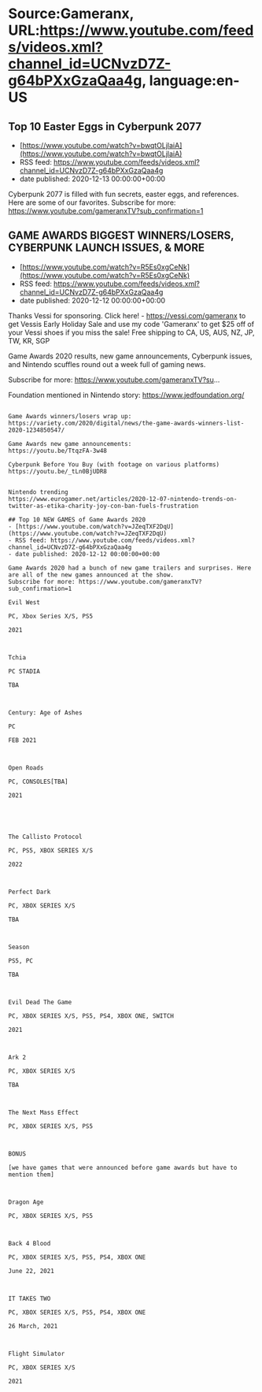 # Source:Gameranx, URL:https://www.youtube.com/feeds/videos.xml?channel_id=UCNvzD7Z-g64bPXxGzaQaa4g, language:en-US

## Top 10 Easter Eggs in Cyberpunk 2077
 - [https://www.youtube.com/watch?v=bwqtOLjlaiA](https://www.youtube.com/watch?v=bwqtOLjlaiA)
 - RSS feed: https://www.youtube.com/feeds/videos.xml?channel_id=UCNvzD7Z-g64bPXxGzaQaa4g
 - date published: 2020-12-13 00:00:00+00:00

Cyberpunk 2077 is filled with fun secrets, easter eggs, and references. Here are some of our favorites.
Subscribe for more: https://www.youtube.com/gameranxTV?sub_confirmation=1

## GAME AWARDS BIGGEST WINNERS/LOSERS, CYBERPUNK LAUNCH ISSUES, & MORE
 - [https://www.youtube.com/watch?v=R5Es0xgCeNk](https://www.youtube.com/watch?v=R5Es0xgCeNk)
 - RSS feed: https://www.youtube.com/feeds/videos.xml?channel_id=UCNvzD7Z-g64bPXxGzaQaa4g
 - date published: 2020-12-12 00:00:00+00:00

Thanks Vessi for sponsoring. Click here! - https://vessi.com/gameranx to get Vessis Early Holiday Sale and use my code 'Gameranx' to get $25 off of your Vessi shoes if you miss the sale! Free shipping to CA, US, AUS, NZ, JP, TW, KR, SGP

Game Awards 2020 results, new game announcements, Cyberpunk issues, and Nintendo scuffles round out a week full of gaming news.

Subscribe for more: https://www.youtube.com/gameranxTV?su...


Foundation mentioned in Nintendo story: https://www.jedfoundation.org/


 ~~~~STORIES~~~~

Game Awards winners/losers wrap up: 
https://variety.com/2020/digital/news/the-game-awards-winners-list-2020-1234850547/

Game Awards new game announcements:
https://youtu.be/TtqzFA-3w48

Cyberpunk Before You Buy (with footage on various platforms) https://youtu.be/_tLn0BjUDR8


Nintendo trending
https://www.eurogamer.net/articles/2020-12-07-nintendo-trends-on-twitter-as-etika-charity-joy-con-ban-fuels-frustration

## Top 10 NEW GAMES of Game Awards 2020
 - [https://www.youtube.com/watch?v=JZeqTXF2DqU](https://www.youtube.com/watch?v=JZeqTXF2DqU)
 - RSS feed: https://www.youtube.com/feeds/videos.xml?channel_id=UCNvzD7Z-g64bPXxGzaQaa4g
 - date published: 2020-12-12 00:00:00+00:00

Game Awards 2020 had a bunch of new game trailers and surprises. Here are all of the new games announced at the show.
Subscribe for more: https://www.youtube.com/gameranxTV?sub_confirmation=1

Evil West

PC, Xbox Series X/S, PS5

2021



Tchia

PC STADIA

TBA



Century: Age of Ashes

PC

FEB 2021



Open Roads

PC, CONSOLES[TBA]

2021





The Callisto Protocol

PC, PS5, XBOX SERIES X/S

2022



Perfect Dark

PC, XBOX SERIES X/S

TBA



Season

PS5, PC

TBA



Evil Dead The Game

PC, XBOX SERIES X/S, PS5, PS4, XBOX ONE, SWITCH

2021



Ark 2

PC, XBOX SERIES X/S

TBA



The Next Mass Effect

PC, XBOX SERIES X/S, PS5



BONUS

[we have games that were announced before game awards but have to mention them]



Dragon Age

PC, XBOX SERIES X/S, PS5



Back 4 Blood

PC, XBOX SERIES X/S, PS5, PS4, XBOX ONE

June 22, 2021



IT TAKES TWO

PC, XBOX SERIES X/S, PS5, PS4, XBOX ONE

26 March, 2021



Flight Simulator

PC, XBOX SERIES X/S

2021

